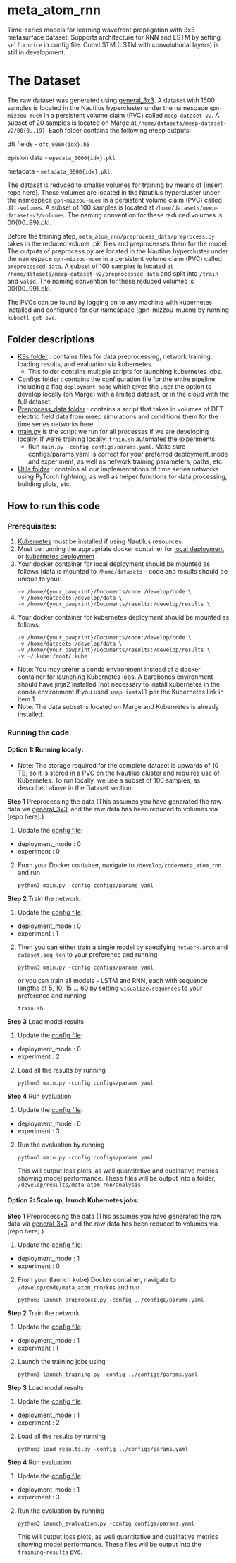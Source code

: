 # meta_atom_rnn

Time-series models for learning wavefront propagation with 3x3 metasurface dataset. Supports architecture for RNN and LSTM by setting `self.choice` in config file. ConvLSTM (LSTM with convolutional layers) is still in development.

# The Dataset

The raw dataset was generated using [general_3x3](https://github.com/Kovaleski-Research-Lab/general_3x3/tree/andy_branch). A dataset with 1500 samples is located in the Nautilus hypercluster under the namespace `gpn-mizzou-muem` in a persistent volume claim (PVC) called `meep-dataset-v2`. A subset of 20 samples is located on Marge at `/home/datasets/meep-dataset-v2/00{0..19}`. Each folder contains the following meep outputs: 

  dft fields - `dft_0000{idx}.h5`
  
  epislon data - `epsdata_0000{idx}.pkl`
  
  metadata - `metadata_0000{idx}.pkl`.

The dataset is reduced to smaller volumes for training by means of [insert repo here]. These volumes are located in the Nautilus hypercluster under the namespace `gpn-mizzou-muem` in a persistent volume claim (PVC) called `dft-volumes`. A subset of 100 samples is located at `/home/datasets/meep-dataset-v2/volumes`. The naming convention for these reduced volumes is 00{00..99}.pkl.

Before the training step, `meta_atom_rnn/preprocess_data/preprocess.py` takes in the reduced volume .pkl files and preprocesses them for the model. The outputs of preprocess.py are located in the Nautilus hypercluster under the namespace `gpn-mizzou-muem` in a persistent volume claim (PVC) called `preprocessed-data`. A subset of 100 samples is located at `/home/datasets/meep-dataset-v2/preprocessed_data` and split into `/train` and `valid`. The naming convention for these reduced volumes is 00{00..99}.pkl.

The PVCs can be found by logging on to any machine with kubernetes installed and configured for our namespace (gpn-mizzou-muem) by running `kubectl get pvc`.

## Folder descriptions

- [K8s folder](https://github.com/Kovaleski-Research-Lab/meta_atom_rnn/tree/main/k8s) : contains files for data preprocessing, network training, loading results, and evaluation via kubernetes.
  - This folder contains multiple scripts for launching kubernetes jobs.
- [Configs folder](https://github.com/Kovaleski-Research-Lab/meta_atom_rnn/tree/main/configs) : contains the configuration file for the entire pipeline, including a flag `deployment_mode` which gives the user the option to develop locally (on Marge) with a limited dataset, or in the cloud with the full dataset.
- [Preprocess_data folder](https://github.com/Kovaleski-Research-Lab/meta_atom_rnn/tree/main/preprocess_data) : contains a script that takes in volumes of DFT electric field data from meep simulations and conditions them for the time series networks here.
- [main.py](https://github.com/Kovaleski-Research-Lab/meta_atom_rnn/blob/main/main.py) is the script we run for all processes if we are developing locally. If we're training locally, `train.sh` automates the experiments.
  - Run `main.py -config configs/params.yaml`. Make sure configs/params.yaml is correct for your preferred deployment_mode and experiment, as well as network training parameters, paths, etc.
- [Utils folder](https://github.com/Kovaleski-Research-Lab/meta_atom_rnn/tree/main/utils) : contains all our implementations of time series networks using PyTorch lightning, as well as helper functions for data processing, building plots, etc.

## How to run this code

### Prerequisites:
1. [Kubernetes](https://github.com/Kovaleski-Research-Lab/Global-Lab-Repo/blob/main/sops/software_development/kubernetes.md) must be installed if using Nautilus resources.
2. Must be running the appropriate docker container for [local deployment](https://hub.docker.com/layers/kovaleskilab/meep/v3_lightning/images/sha256-e550d12e2c85e095e8fd734eedba7104e9561e86e73aac545614323fda93efb2?context=repo) or [kubernetes deployment](https://hub.docker.com/layers/kovaleskilab/meep_ml/launcher/images/sha256-464ec5f4310603229e96b5beae9355055e2fb2de2027539c3d6bef94b7b5a4f1?context=repo)
3. Your docker container for local deployment should be mounted as follows (data is mounted to `/home/datasets` - code and results should be unique to you):
   ```
   -v /home/{your_pawprint}/Documents/code:/develop/code \
   -v /home/datasets:/develop/data \
   -v /home/{your_pawprint}/Documents/results:/develop/results \
   ```
4. Your docker container for kubernetes deployment should be mounted as follows:
   ```
   -v /home/{your_pawprint}/Documents/code:/develop/code \
   -v /home/datasets:/develop/data \
   -v /home/{your_pawprint}/Documents/results:/develop/results \
   -v ~/.kube:/root/.kube 
   ```
   
  - Note: You may prefer a conda environment instead of a docker container for launching Kubernetes jobs. A barebones environment should have jinja2 installed (not necessary to install kubernetes in the conda environment if you used `snap install` per the Kubernetes link in item 1.
  - Note: The data subset is located on Marge and Kubernetes is already installed.

### Running the code

#### Option 1: Running locally:
- Note: The storage required for the complete dataset is upwards of 10 TB, so it is stored in a PVC on the Nautilus cluster and requires use of Kubernetes. To run locally, we use a subset of 100 samples, as described above in the Dataset section.

**Step 1** Preprocessing the data (This assumes you have generated the raw data via [general_3x3](https://github.com/Kovaleski-Research-Lab/general_3x3/tree/andy_branch), and the raw data has been reduced to volumes via [repo here].)
  
  1. Update the [config file](https://github.com/Kovaleski-Research-Lab/meta_atom_rnn/blob/main/configs/params.yaml):
     
  - deployment_mode : 0
  - experiment : 0
 
  2. From your Docker container, navigate to `/develop/code/meta_atom_rnn` and run
     ```
     python3 main.py -config configs/params.yaml
     ```
**Step 2** Train the network.

  1. Update the [config file](https://github.com/Kovaleski-Research-Lab/meta_atom_rnn/blob/main/configs/params.yaml):
     
  - deployment_mode : 0
  - experiment : 1

  2. Then you can either train a single model by specifying `network.arch` and `dataset.seq_len` to your preference and running
     ```
     python3 main.py -config configs/params.yaml
     ```
     or you can train all models - LSTM and RNN, each with sequence lengths of 5, 10, 15 ... 60 by setting `visualize.sequences` to your preference and running
     ```
     train.sh
     ```
**Step 3** Load model results

  1. Update the [config file](https://github.com/Kovaleski-Research-Lab/meta_atom_rnn/blob/main/configs/params.yaml):
     
  - deployment_mode : 0
  - experiment : 2

  2. Load all the results by running
     ```
     python3 main.py -config configs/params.yaml
     ```

**Step 4** Run evaluation

  1. Update the [config file](https://github.com/Kovaleski-Research-Lab/meta_atom_rnn/blob/main/configs/params.yaml):
     
  - deployment_mode : 0
  - experiment : 3

  2. Run the evaluation by running
     ```
     python3 main.py -config configs/params.yaml
     ```
     This will output loss plots, as well quantitative and qualitative metrics showing model performance. These files will be output into a folder, `/develop/results/meta_atom_rnn/analysis`

#### Option 2: Scale up, launch Kubernetes jobs:

**Step 1** Preprocessing the data (This assumes you have generated the raw data via [general_3x3](https://github.com/Kovaleski-Research-Lab/general_3x3/tree/andy_branch), and the raw data has been reduced to volumes via [repo here].)
  
  1. Update the [config file](https://github.com/Kovaleski-Research-Lab/meta_atom_rnn/blob/main/configs/params.yaml):
     
  - deployment_mode : 1
  - experiment : 0
 
  2. From your (launch kube) Docker container, navigate to `/develop/code/meta_atom_rnn/k8s` and run
     ```
     python3 launch_preprocess.py -config ../configs/params.yaml
     ```
**Step 2** Train the network.

  1. Update the [config file](https://github.com/Kovaleski-Research-Lab/meta_atom_rnn/blob/main/configs/params.yaml):
     
  - deployment_mode : 1
  - experiment : 1

  2. Launch the training jobs using
     ```
     python3 launch_training.py -config ../configs/params.yaml
     ```
**Step 3** Load model results

  1. Update the [config file](https://github.com/Kovaleski-Research-Lab/meta_atom_rnn/blob/main/configs/params.yaml):
     
  - deployment_mode : 1
  - experiment : 2

  2. Load all the results by running
     ```
     python3 load_results.py -config ../configs/params.yaml
     ```

**Step 4** Run evaluation

  1. Update the [config file](https://github.com/Kovaleski-Research-Lab/meta_atom_rnn/blob/main/configs/params.yaml):
     
  - deployment_mode : 1
  - experiment : 3

  2. Run the evaluation by running
     ```
     python3 launch_evaluation.py -config configs/params.yaml
     ```
     This will output loss plots, as well quantitative and qualitative metrics showing model performance. These files will be output into the `training-results` pvc.

